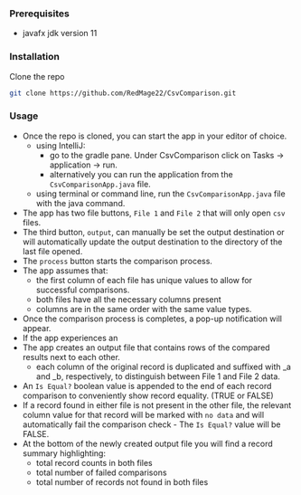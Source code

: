 ### Prerequisites

* javafx jdk version 11

### Installation

Clone the repo
   ```sh
   git clone https://github.com/RedMage22/CsvComparison.git
   ```

### Usage

- Once the repo is cloned, you can start the app in your editor of choice.
  - using IntelliJ:
    - go to the gradle pane. Under CsvComparison click on Tasks -> application -> run.
    - alternatively you can run the application from the `CsvComparisonApp.java` file.
  - using terminal or command line, run the `CsvComparisonApp.java` file with the java command.
- The app has two file buttons, `File 1` and `File 2` that will only open `csv` files.
- The third button, `output`, can manually be set the output destination or will automatically update the output destination to the directory of the last file opened. 
- The `process` button starts the comparison process.
- The app assumes that:
  - the first column of each file has unique values to allow for successful comparisons.
  - both files have all the necessary columns present
  - columns are in the same order with the same value types.
- Once the comparison process is completes, a pop-up notification will appear.
- If the app experiences an 
- The app creates an output file that contains rows of the compared results next to each other.
  - each column of the original record is duplicated and suffixed with _a and _b, respectively, to
    distinguish between File 1 and File 2 data.
- An `Is Equal?` boolean value is appended to the end of each record comparison to conveniently show record equality. (TRUE or FALSE)
- If a record found in either file is not present in the other file, the relevant column value for that record will be marked with `no data` and will
  automatically fail the comparison check - The `Is Equal?` value will be FALSE.
- At the bottom of the newly created output file you will find a record summary highlighting:
    - total record counts in both files
    - total number of failed comparisons
    - total number of records not found in both files
